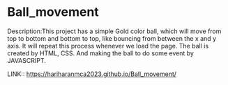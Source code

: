 # Ball_movement
Description:This project has a simple Gold color ball, which will move from top to bottom and bottom to top, like bouncing from between the x and y axis. It will repeat this process whenever we load the page. The ball is created by HTML, CSS. And making the ball to do some event by JAVASCRIPT.

LINK::  https://hariharanmca2023.github.io/Ball_movement/
